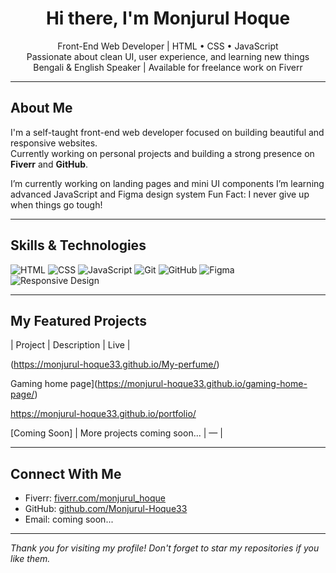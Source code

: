 <h1 align="center">Hi there, I'm Monjurul Hoque</h1>

<p align="center">
  Front-End Web Developer | HTML • CSS • JavaScript<br>
  Passionate about clean UI, user experience, and learning new things<br>
  Bengali & English Speaker | Available for freelance work on Fiverr
</p>

---

## About Me

I'm a self-taught front-end web developer focused on building beautiful and responsive websites.  
Currently working on personal projects and building a strong presence on **Fiverr** and **GitHub**.

I’m currently working on landing pages and mini UI components
I’m learning advanced JavaScript and Figma design system
Fun Fact: I never give up when things go tough!

---

## Skills & Technologies

![HTML](https://img.shields.io/badge/HTML5-E34F26?style=flat&logo=html5&logoColor=white)
![CSS](https://img.shields.io/badge/CSS3-1572B6?style=flat&logo=css3&logoColor=white)
![JavaScript](https://img.shields.io/badge/JavaScript-F7DF1E?style=flat&logo=javascript&logoColor=black)
![Git](https://img.shields.io/badge/Git-F05032?style=flat&logo=git&logoColor=white)
![GitHub](https://img.shields.io/badge/GitHub-181717?style=flat&logo=github&logoColor=white)
![Figma](https://img.shields.io/badge/Figma-F24E1E?style=flat&logo=figma&logoColor=white)
![Responsive Design](https://img.shields.io/badge/Responsive-Design-blue)

---

## My Featured Projects

| Project | Description | Live |


(https://monjurul-hoque33.github.io/My-perfume/)


Gaming home page](https://monjurul-hoque33.github.io/gaming-home-page/)


https://monjurul-hoque33.github.io/portfolio/

  [Coming Soon] | More projects coming soon... | — |

---

## Connect With Me

- Fiverr: [fiverr.com/monjurul_hoque](https://www.fiverr.com/s/R7o22pV)
- GitHub: [github.com/Monjurul-Hoque33](https://github.com/Monjurul-Hoque33)
- Email: coming soon...

---

 *Thank you for visiting my profile! Don't forget to star my repositories if you like them.*
